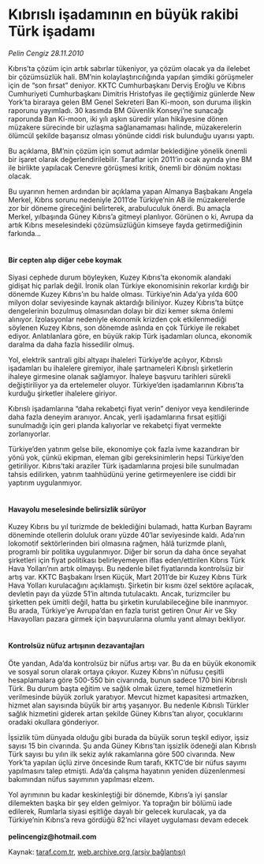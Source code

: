 # Kıbrıslı işadamının en büyük rakibi Türk işadamı

*Pelin Cengiz 28.11.2010*

<div class="yazi"><p>Kıbrıs’ta çözüm için artık sabırlar tükeniyor, ya çözüm olacak ya da ilelebet bir çözümsüzlük hali. BM’nin kolaylaştırıcılığında yapılan şimdiki görüşmeler için de “son fırsat” deniyor. KKTC Cumhurbaşkanı Derviş Eroğlu ve Kıbrıs Cumhuriyeti Cumhurbaşkanı Dimitris Hristofyas ile geçtiğimiz günlerde New York’ta biraraya gelen BM Genel Sekreteri Ban Ki-moon, son duruma ilişkin raporunu yayımladı. 30 kasımda BM Güvenlik Konseyi’ne sunacağı raporunda Ban Ki-moon, iki yılı aşkın süredir yılan hikâyesine dönen müzakere sürecinde bir uzlaşma sağlanamaması halinde, müzakerelerin ölümcül şekilde başarısız olması yönünde ciddi risk bulunduğu uyarısı yaptı. </p>
<p>Bu açıklama, BM’nin çözüm için somut adımlar beklediğine yönelik önemli bir işaret olarak değerlendirilebilir. Taraflar için 2011’in ocak ayında yine BM ile birlikte yapılacak Cenevre görüşmesi kritik, önemli bir dönüm noktası olacak. </p>
<p>Bu uyarının hemen ardından bir açıklama yapan Almanya Başbakanı Angela Merkel, Kıbrıs sorunu nedeniyle 2011’de Türkiye’nin AB ile müzakerelerde zor bir döneme gireceğini belirterek, arabuluculuk önerdi. Bu amaçla Merkel, yılbaşında Güney Kıbrıs’a gitmeyi planlıyor. Görünen o ki, Avrupa da artık Kıbrıs meselesindeki çözümsüzlüğün kimseye fayda getirmediğinin farkında...</p>
<h4><br/>Bir cepten alıp diğer cebe koymak </h4>
<p>Siyasi cephede durum böyleyken, Kuzey Kıbrıs’ta ekonomik alandaki gidişat hiç parlak değil. İronik olan Türkiye ekonomisinin rekorlar kırdığı bir dönemde Kuzey Kıbrıs’ın bu halde olması. Türkiye’nin Ada’ya yılda 600 milyon dolar seviyesinde kaynak aktardığı biliniyor. Kuzey Kıbrıs’ta bütçe dengelerinin bozulmuş olmasından dolayı bir dizi kemer sıkma önlemi alınıyor. İzolasyonlar nedeniyle ekonomik krizden çok etkilenmediği söylenen Kuzey Kıbrıs, son dönemde aslında en çok Türkiye ile rekabet ediyor. Anlatılanlara göre, en büyük rakip Türk işadamları olunca, ekonomik daralma da daha fazla hissedilir olmuş. </p>
<p>Yol, elektrik santrali gibi altyapı ihaleleri Türkiye’de açılıyor, Kıbrıslı işadamları bu ihalelere giremiyor, ihale şartnameleri Kıbrıslı şirketlerin ihaleye girmesine olanak sağlamıyor. İhaleye başvuru tarihleri sürekli değiştiriliyor ya da ertelemeler oluyor. Türkiye’den işadamlarının Kıbrıs’ta kurduğu şirketler ihalelere giriyor. </p>
<p>Kıbrıslı işadamlarına “daha rekabetçi fiyat verin” deniyor veya kendilerinde daha fazla deneyim aranıyor. Ancak, yerli işadamlarına fırsat eşitliği sunulmadığı için geri planda kalıyorlar ve rekabetçi fiyat vermekte zorlanıyorlar. </p>
<p>Türkiye’den yatırım gelse bile, ekonomiye çok fazla ivme kazandıran bir yönü yok, çünkü ekipman, eleman gibi gereksinimlerin hepsi Türkiye’den getiriliyor. Kıbrıs’taki araziler Türk işadamlarına projesi bile sunulmadan tahsis edilirken, yatırım taahhüdünü yerine getirmeyenlere ise ciddi bir yaptırım uygulanmıyor. </p>
<h4><br/>Havayolu meselesinde belirsizlik sürüyor</h4>
<p>Kuzey Kıbrıs bu yıl turizmde de beklediğini bulamadı, hatta Kurban Bayramı döneminde otellerin doluluk oranı yüzde 40’lar seviyesinde kaldı. Ada’nın lokomotif sektörlerinden biri olmasına rağmen, hâlâ turizmde planlı, programlı bir politika uygulanmıyor. Diğer bir sorun da daha önce seyahat şirketleri için fiyat politikası belirleyemeyen iflas eden/ettirilen Kıbrıs Türk Hava Yolları’nın artık olmayışı. Bu nedenle bilet fiyatlarında kontrolsüz bir artış var. KKTC Başbakanı İrsen Küçük, Mart 2011’de bir Kuzey Kıbrıs Türk Hava Yolları kurulacağını açıklamıştı. Şirketin bir kısmı özel sektöre açılacak, devletin payı da yüzde 51’in altında tutulacaktı. Ancak, turizmciler bu şirketten pek ümitli değil, hatta bu şirketin kurulabileceğine bile inanmıyor. Bu arada, Türkiye’ye Avrupa’dan en fazla turist getiren Onur Air ve Sky Havayolları pazara girmek için başvurularına olumlu yanıt almayı bekliyor.</p>
<h4><br/>Kontrolsüz nüfuz artışının dezavantajları</h4>
<p>Öte yandan, Ada’da kontrolsüz bir nüfus artışı var. Bu da en büyük ekonomik ve sosyal sorun olarak ortaya çıkıyor. Kuzey Kıbrıs’ın nüfusu çeşitli hesaplamalara göre 500-550 bin civarında, bunun sadece 170 bini Kıbrıslı Türk. Bu durum başta eğitim ve sağlık olmak üzere, temel hizmetlerin verilmesinde büyük zorluk yaratıyor. Mevcut hizmet kapasitesi artmazken, hizmet alan sayısında büyük bir artış yaşanıyor. Bu nedenle Kıbrıslı Türkler sağlık hizmetini giderek artan şekilde Güney Kıbrıs’tan alıyor, çocuklarını oradaki okullara gönderiyor. </p>
<p>İşsizlik tüm dünyada olduğu gibi burada da büyük sorun teşkil ediyor, işsiz sayısı 15 bin civarında. Şu anda Güney Kıbrıs’tan işsizlik ödeneği alan Kıbrıslı Türk sayısı bu yılın ilk sekiz aylık rakamlarına göre 500 civarında. New York’ta yapılan üçlü zirve öncesinde Rum tarafı, KKTC’de bir nüfus sayımı yapılmasını talep etmişti. Ada’da çalışma hayatının yeniden düzenlenmesi bakımından nüfus sayımının yapılması elzem. </p>
<p>Yol ayrımının bu kadar keskinleştiği bir dönemde, Kıbrıs’a iyi şanslar dilemekten başka bir şey elden gelmiyor. Ya toprağın bir bölümü iade edilerek, Rumlarla siyasi eşitliğe dayalı bir gelecek kurulacak, ya da Türkiye’nin Kıbrıs’a reva gördüğü 82’nci vilayet uygulaması devam edecek<br/><br/><b>pelincengiz@hotmail.com</b></p></div>

Kaynak: [taraf.com.tr](http://www.taraf.com.tr:80/pelin-cengiz/makale-kibrisli-isadaminin-en-buyuk-rakibi-turk-isadami.htm), [web.archive.org (arşiv bağlantısı)](http://web.archive.org/web/20101129154156/http://www.taraf.com.tr:80/pelin-cengiz/makale-kibrisli-isadaminin-en-buyuk-rakibi-turk-isadami.htm)
